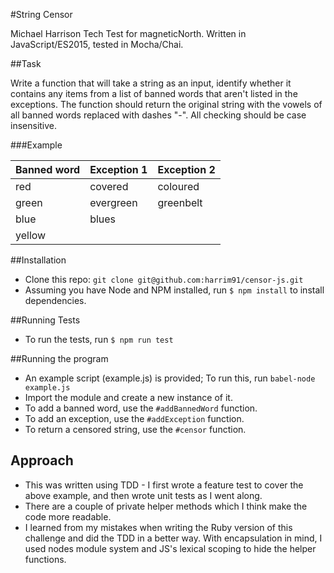 #String Censor 

Michael Harrison Tech Test for magneticNorth. Written in JavaScript/ES2015, tested in Mocha/Chai.

##Task

Write a function that will take a string as an input, identify whether it contains any items from a list of banned words that aren't listed in the exceptions. The function should return the original string with the vowels of all banned words replaced with dashes "-".  All checking should be case insensitive.

###Example

|Banned word|Exception 1|Exception 2|
|-----------|-----------|-----------|
|red        |covered    |coloured   |
|green      |evergreen  |greenbelt  |
|blue       |blues      |           |
|yellow     |           |           |

##Installation
- Clone this repo: `git clone git@github.com:harrim91/censor-js.git`
- Assuming you have Node and NPM installed, run `$ npm install` to install dependencies.

##Running Tests
- To run the tests, run `$ npm run test`

##Running the program
- An example script (example.js) is provided; To run this, run `babel-node example.js`
- Import the module and create a new instance of it.
- To add a banned word, use the `#addBannedWord` function.
- To add an exception, use the `#addException` function.
- To return a censored string, use the `#censor` function.

## Approach
 - This was written using TDD - I first wrote a feature test to cover the above example, and then wrote unit tests as I went along.
 - There are a couple of private helper methods which I think make the code more readable. 
 - I learned from my mistakes when writing the Ruby version of this challenge and did the TDD in a better way. With encapsulation in mind, I used nodes module system and JS's lexical scoping to hide the helper functions.
